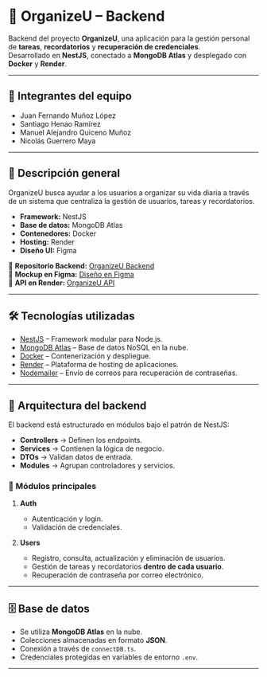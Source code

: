 # 📌 OrganizeU – Backend

Backend del proyecto **OrganizeU**, una aplicación para la gestión personal de **tareas**, **recordatorios** y **recuperación de credenciales**.  
Desarrollado en **NestJS**, conectado a **MongoDB Atlas** y desplegado con **Docker** y **Render**.

---

## 👥 Integrantes del equipo
- Juan Fernando Muñoz López  
- Santiago Henao Ramírez  
- Manuel Alejandro Quiceno Muñoz  
- Nicolás Guerrero Maya  

---

## 🎯 Descripción general
OrganizeU busca ayudar a los usuarios a organizar su vida diaria a través de un sistema que centraliza la gestión de usuarios, tareas y recordatorios.  

- **Framework:** NestJS  
- **Base de datos:** MongoDB Atlas  
- **Contenedores:** Docker  
- **Hosting:** Render  
- **Diseño UI:** Figma  

🔗 **Repositorio Backend:** [OrganizeU Backend](https://github.com/juanferm0410/organizeubackend.git)  
🔗 **Mockup en Figma:** [Diseño en Figma](https://www.figma.com/proto/rRfQ1mqW5qB7c7kaUpHhJR/Mockup-OrganizeU?node-id=0-1&t=MW822j4HUdxDxn81-1)  
🔗 **API en Render:** [OrganizeU API](https://organizeu.onrender.com)  

---

## 🛠️ Tecnologías utilizadas
- [NestJS](https://nestjs.com/) – Framework modular para Node.js.  
- [MongoDB Atlas](https://www.mongodb.com/atlas) – Base de datos NoSQL en la nube.  
- [Docker](https://www.docker.com/) – Contenerización y despliegue.  
- [Render](https://render.com/) – Plataforma de hosting de aplicaciones.  
- [Nodemailer](https://nodemailer.com/) – Envío de correos para recuperación de contraseñas.  

---

## 📂 Arquitectura del backend
El backend está estructurado en módulos bajo el patrón de NestJS:

- **Controllers** → Definen los endpoints.  
- **Services** → Contienen la lógica de negocio.  
- **DTOs** → Validan datos de entrada.  
- **Modules** → Agrupan controladores y servicios.  

### 🔑 Módulos principales
1. **Auth**  
   - Autenticación y login.  
   - Validación de credenciales.  

2. **Users**  
   - Registro, consulta, actualización y eliminación de usuarios.  
   - Gestión de tareas y recordatorios **dentro de cada usuario**.  
   - Recuperación de contraseña por correo electrónico.  

---

## 🗄️ Base de datos
- Se utiliza **MongoDB Atlas** en la nube.  
- Colecciones almacenadas en formato **JSON**.  
- Conexión a través de `connectDB.ts`.  
- Credenciales protegidas en variables de entorno `.env`.  

---
